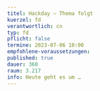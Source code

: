 ```yaml
---
titel: Hackday – Thema folgt
kuerzel: fd
verantwortlich: cn
typ: fd
pflicht: false
termine: 2023-07-06 10:00
empfohlene-voraussetzungen: 
published: true
dauer: 360
raum: 3.217
info: Heute geht es um …
---
```

